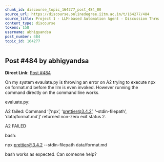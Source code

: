 ```yaml
---
chunk_id: discourse_topic_164277_post_484_00
source_url: https://discourse.onlinedegree.iitm.ac.in/t/164277/484
source_title: Project 1 - LLM-based Automation Agent - Discussion Thread [TDS Jan 2025]
content_type: discourse
tokens: 158
username: abhigyandsa
post_number: 484
topic_id: 164277
---
```


## Post #484 by abhigyandsa

**Direct Link**: [Post #484](https://discourse.onlinedegree.iitm.ac.in/t/164277/484)

On my system evaulate.py is throwing an error on A2 trying to execute npx on format.md before the llm is even invoked. However running the command directly on the command line works.

evaluate.py:

A2 failed: Command ‘[‘npx’, ‘prettier@3.4.2’, ‘–stdin-filepath’, ‘data/format.md’]’ returned non-zero exit status 2.

A2 FAILED

bash:

npx prettier@3.4.2 --stdin-filepath data/format.md

bash works as expected. Can someone help?
